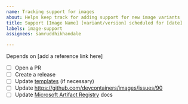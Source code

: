 ```yaml
---
name: Tracking support for images
about: Helps keep track for adding support for new image variants
title: Support [Image Name] [variant/version] scheduled for [date]
labels: image-support
assignees: samruddhikhandale

---
```


<!-- Add a reference link (if necessary) !--->
Depends on [add a reference link here]

- [ ] Open a PR 
- [ ] Create a release
- [ ] Update [templates](https://github.com/devcontainers/templates) (if necessary)
- [ ] Update https://github.com/devcontainers/images/issues/90
- [ ] Update [Microsoft Artifact Registry](https://mcr.microsoft.com/en-us/catalog?search=dev%20container) docs
